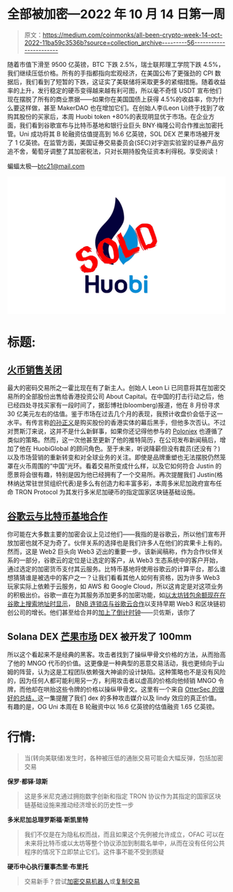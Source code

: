 # 全部被加密—2022 年 10 月 14 日第一周

> 原文：<https://medium.com/coinmonks/all-been-crypto-week-14-oct-2022-11ba59c3536b?source=collection_archive---------56----------------------->

随着市值下滑至 9500 亿英镑，BTC 下跌 2.5%，瑞士联邦理工学院下跌 4.5%，我们继续压低价格。所有的手指都指向宏观经济，在美国公布了更强劲的 CPI 数据后，我们看到了短暂的下跌，这证实了美联储将采取更多的紧缩措施。随着收益率的上升，发行稳定的硬币变得越来越有利可图，所以毫不奇怪 USDT 宣布他们现在摆脱了所有的商业票据——如果你在美国国债上获得 4.5%的收益率，你为什么要这样做，甚至 MakerDAO 也在增加它们。在创始人李(Leon Li)终于找到了收购其股份的买家后，本周 Huobi token +80%的表现明显优于市场。在企业方面，我们看到谷歌宣布与比特币基地和银行业巨头 BNY·梅隆公司合作推出加密托管。Uni 成功将其 B 轮融资估值提高到 16.6 亿英镑，SOL DEX 芒果市场被开发了 1 亿英镑。在监管方面，美国证券交易委员会(SEC)对宇迦实验室的证券产品穷追不舍，葡萄牙调整了其加密税法，只对长期持股免征资本利得税。享受阅读！

蝙蝠太极—[btc21@mail.com](mailto:btc21@mail.com)

![](img/5b268b814c1d1d1696965bdeb07e1874.png)

# 标题:

## [火币销售关闭](https://www.huobi.com/support/en-us/detail/84919491689932)

最大的密码交易所之一霍比现在有了新主人。创始人 Leon Li 已同意将其在加密交易所的全部股份出售给香港投资公司 About Capital。在中国的打击行动之后，他已经四处寻找买家有一段时间了，据彭博社(bloomberg)报道，他在 8 月份寻求 30 亿美元左右的估值。鉴于市场在过去几个月的表现，我预计收盘价会低于这一水平。有传言称[的孙正义](https://wublock.substack.com/p/exclusive-the-real-buyer-of-huobi)是购买股份的香港实体的幕后黑手，但他多次否认。不过对贾斯汀来说，这并不是什么新鲜事，如果你还记得他参与的 [Poloniex](https://www.coindesk.com/markets/2019/11/12/despite-denials-tron-founder-confirms-investment-in-poloniex-crypto-exchange/) 也遵循了类似的策略。然而，这一次他甚至更新了他的推特简历，在公司发布新闻稿后，增加了他在 HuobiGlobal 的顾问角色。至于未来，听说降薪但没有裁员(还没有？)以及市场营销的重新转变和对全球业务的关注。即使是品牌重塑也无法摆脱仍然笼罩在火币周围的“中国”光环。看着交易所变成什么样，以及它如何符合 Justin 的愿景将会很有趣，特别是因为他已经拥有了一个交易所。再次提醒我们 Justin(格林纳达常驻世贸组织代表)是多么有创造力和丰富多彩，本周多米尼加政府宣布任命 TRON Protocol 为其发行多米尼加硬币的指定国家区块链基础设施。

## [谷歌云与比特币基地合作](https://www.prnewswire.com/news-releases/google-cloud-and-coinbase-launch-new-strategic-partnership-to-drive-web3-innovation-301645592.html)

你可能在大多数主要的加密会议上见过他们——我指的是谷歌云，所以他们宣布开放加密也就不足为奇了。伙伴关系的选择也是我们许多人在他们的宾果卡上有的。然而，这是 Web2 巨头向 Web3 迈出的重要一步。该新闻稿称，作为合作伙伴关系的一部分，谷歌云的定位是让选定的客户，从 Web3 生态系统中的客户开始，通过选定的加密货币支付其云服务。比特币基地将使用谷歌云的计算平台，那么谁想猜猜谁是被选中的客户之一？让我们看看其他人如何有资格，因为许多 Web3 玩家实际上依赖于云服务，如 AWS 和 Google Cloud，所以这肯定是对这项业务的积极出价。谷歌一直在为其服务添加更多的加密功能，如[以太坊钱包余额现在在谷歌上搜索地址时显示](https://www.theblock.co/post/176153/google-now-showing-ethereum-wallet-balances)， [BNB 连锁店与谷歌云合作](https://www.coindesk.com/business/2022/09/14/bnb-chain-and-google-cloud-work-together-to-advance-the-growth-of-web3-and-blockchain-projects/)以支持早期 Web3 和区块链初创公司的增长。他们甚至给合并的[加上了倒计时钟](https://www.coindesk.com/tech/2022/09/15/the-ethereum-merge-is-done-did-it-work/)——贝佐斯，该你了

## Solana DEX [芒果市场](https://twitter.com/mangomarkets/status/1579979342423396352) DEX 被开发了 100mm

所以这个看起来不是经典的黑客。攻击者找到了操纵甲骨文价格的方法，从而抬高了他的 MNGO 代币的价值。这更像是一种典型的恶意交易活动，我也更倾向于山姆的阵营，认为这是工程团队依赖强大神谕的设计缺陷。这种策略也不是没有风险的，因为任何人都可能利用另一方，利用攻击者以虚高的价格向他倾销 MNGO 令牌，而他却在哄抬这些令牌的价格以操纵甲骨文。这里有一个来自 [OtterSec 的很好的总结，](https://twitter.com/osec_io/status/1580019583854862338)这一集提醒了我们 dex 的多种攻击媒介以及 lindy 效应的真正价值。有趣的是，OG Uni 本周在 B 轮融资中以 16.6 亿英镑的估值融资 1.65 亿英镑。

# **行情:**

> 当(转向美联储)发生时，各种被压低的通胀交易可能会大幅反弹，包括加密交易

**保罗·都铎·琼斯**

> 这是多米尼克通过拥抱数字创新和指定 TRON 协议作为其指定的国家区块链基础设施来推动经济增长的历史性一步

**多米尼加总理罗斯福·斯凯里特**

> 我们不仅是在为隐私权而战，而且如果这个先例被允许成立，OFAC 可以在未来将比特币或以太坊等整个协议添加到制裁名单中，从而在没有任何公共程序的情况下立即禁止它们。这件事不能不受到质疑

**硬币中心执行董事杰里·布里托**

> 交易新手？尝试[加密交易机器人](/coinmonks/crypto-trading-bot-c2ffce8acb2a)或[复制交易](/coinmonks/top-10-crypto-copy-trading-platforms-for-beginners-d0c37c7d698c)